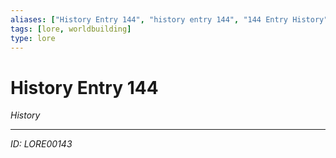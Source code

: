 ```yaml
---
aliases: ["History Entry 144", "history entry 144", "144 Entry History"]
tags: [lore, worldbuilding]
type: lore
---
```


# History Entry 144

*History*

---
*ID: LORE00143*